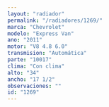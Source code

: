 ```yaml
---
layout: "radiador"
permalink: "/radiadores/1269/"
marca: "Chevrolet"
modelo: "Express Van"
ano: "2011"
motor: "V8 4.8 6.0"
transmision: "Automática"
parte: "10017"
clima: "Con clima"
alto: "34"
ancho: "17 1/2"
observaciones: ""
id: "1269"
---
```


